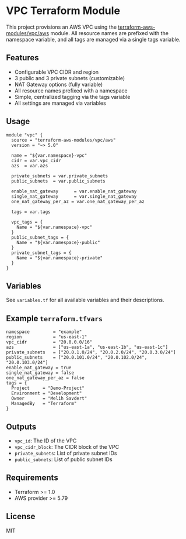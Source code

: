 # VPC Terraform Module

This project provisions an AWS VPC using the [terraform-aws-modules/vpc/aws](https://github.com/terraform-aws-modules/terraform-aws-vpc) module. All resource names are prefixed with the namespace variable, and all tags are managed via a single tags variable.

## Features
- Configurable VPC CIDR and region
- 3 public and 3 private subnets (customizable)
- NAT Gateway options (fully variable)
- All resource names prefixed with a namespace
- Simple, centralized tagging via the tags variable
- All settings are managed via variables

## Usage

```hcl
module "vpc" {
  source = "terraform-aws-modules/vpc/aws"
  version = "~> 5.0"

  name = "${var.namespace}-vpc"
  cidr = var.vpc_cidr
  azs  = var.azs

  private_subnets = var.private_subnets
  public_subnets  = var.public_subnets

  enable_nat_gateway      = var.enable_nat_gateway
  single_nat_gateway      = var.single_nat_gateway
  one_nat_gateway_per_az = var.one_nat_gateway_per_az

  tags = var.tags

  vpc_tags = {
    Name = "${var.namespace}-vpc"
  }
  public_subnet_tags = {
    Name = "${var.namespace}-public"
  }
  private_subnet_tags = {
    Name = "${var.namespace}-private"
  }
}
```

## Variables
See `variables.tf` for all available variables and their descriptions.

## Example `terraform.tfvars`
```hcl
namespace         = "example"
region            = "us-east-1"
vpc_cidr          = "20.0.0.0/16"
azs               = ["us-east-1a", "us-east-1b", "us-east-1c"]
private_subnets   = ["20.0.1.0/24", "20.0.2.0/24", "20.0.3.0/24"]
public_subnets    = ["20.0.101.0/24", "20.0.102.0/24", "20.0.103.0/24"]
enable_nat_gateway = true
single_nat_gateway = false
one_nat_gateway_per_az = false
tags = {
  Project     = "Demo-Project"
  Environment = "Development"
  Owner       = "Melih Savdert"
  ManagedBy   = "Terraform"
}
```

## Outputs
- `vpc_id`: The ID of the VPC
- `vpc_cidr_block`: The CIDR block of the VPC
- `private_subnets`: List of private subnet IDs
- `public_subnets`: List of public subnet IDs

## Requirements
- Terraform >= 1.0
- AWS provider >= 5.79

## License
MIT

